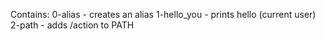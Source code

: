 Contains:
0-alias - creates an alias
1-hello_you - prints hello <user>(current user)
2-path - adds /action to PATH
